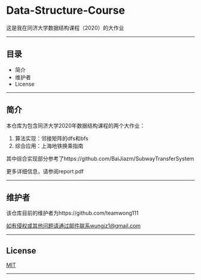 # Data-Structure-Course
这是我在同济大学数据结构课程（2020）的大作业

---

## 目录
- 简介
- 维护者
- License

---

## 简介
本仓库为包含同济大学2020年数据结构课程的两个大作业：
1. 算法实现：邻接矩阵的dfs和bfs
2. 综合应用：上海地铁换乘指南

其中综合实现部分参考了https://github.com/BaiJiazm/SubwayTransferSystem

更多详细信息，请参阅report.pdf

---

## 维护者

该仓库目前的维护者为https://github.com/teamwong111

如有侵权或其他问题请通过邮件联系wungjz1@gmail.com

---

## License
[MIT](https://github.com/teamwong111/Data-Mining-Course/blob/main/LICENSE)

---